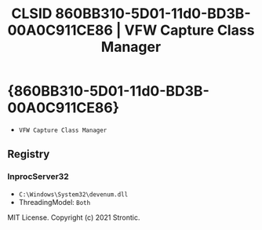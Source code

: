﻿---
title: "CLSID 860BB310-5D01-11d0-BD3B-00A0C911CE86 | VFW Capture Class Manager"
excerpt: What is COM-Object CLSID 860BB310-5D01-11d0-BD3B-00A0C911CE86?
---

# {860BB310-5D01-11d0-BD3B-00A0C911CE86}

* `VFW Capture Class Manager`

## Registry


### InprocServer32

* `C:\Windows\System32\devenum.dll`
* ThreadingModel: `Both`

MIT License. Copyright (c) 2021 Strontic.


